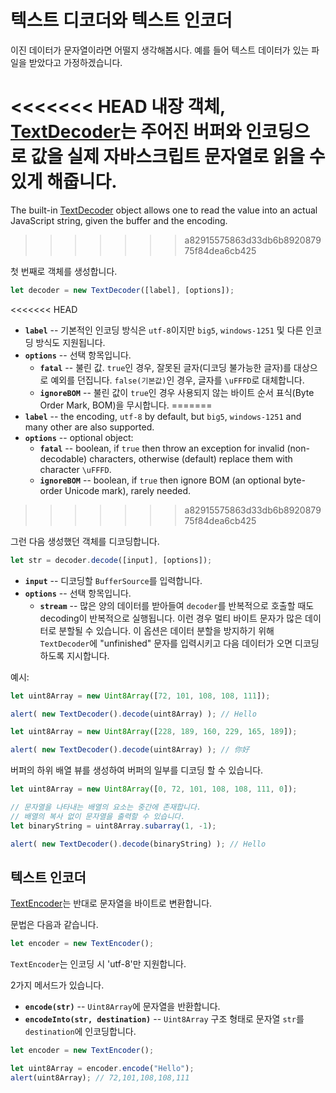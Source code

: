 # 텍스트 디코더와 텍스트 인코더

이진 데이터가 문자열이라면 어떨지 생각해봅시다. 예를 들어 텍스트 데이터가 있는 파일을 받았다고 가정하겠습니다.

<<<<<<< HEAD
내장 객체, [TextDecoder](https://encoding.spec.whatwg.org/#interface-textdecoder)는 주어진 버퍼와 인코딩으로 값을 실제 자바스크립트 문자열로 읽을 수 있게 해줍니다.
=======
The built-in [TextDecoder](https://encoding.spec.whatwg.org/#interface-textdecoder) object allows one to read the value into an actual JavaScript string, given the buffer and the encoding.
>>>>>>> a82915575863d33db6b892087975f84dea6cb425

첫 번째로 객체를 생성합니다.
```js
let decoder = new TextDecoder([label], [options]);
```

<<<<<<< HEAD
- **`label`** -- 기본적인 인코딩 방식은 `utf-8`이지만 `big5`, `windows-1251` 및 다른 인코딩 방식도 지원됩니다.
- **`options`** -- 선택 항목입니다.
  - **`fatal`** -- 불린 값. `true`인 경우, 잘못된 글자(디코딩 불가능한 글자)를 대상으로 예외를 던집니다. `false(기본값)`인 경우, 글자를 `\uFFFD`로 대체합니다.
  - **`ignoreBOM`** -- 불린 값이 `true`인 경우 사용되지 않는 바이트 순서 표식(Byte Order Mark, BOM)을 무시합니다.
=======
- **`label`** -- the encoding, `utf-8` by default, but `big5`, `windows-1251` and many other are also supported.
- **`options`** -- optional object:
  - **`fatal`** -- boolean, if `true` then throw an exception for invalid (non-decodable) characters, otherwise (default) replace them with character `\uFFFD`.
  - **`ignoreBOM`** -- boolean, if `true` then ignore BOM (an optional byte-order Unicode mark), rarely needed.
>>>>>>> a82915575863d33db6b892087975f84dea6cb425

그런 다음 생성했던 객체를 디코딩합니다.

```js
let str = decoder.decode([input], [options]);
```

- **`input`** -- 디코딩할 `BufferSource`를 입력합니다.
- **`options`** -- 선택 항목입니다.
  - **`stream`** -- 많은 양의 데이터를 받아들여 `decoder`를 반복적으로 호출할 때도 decoding이 반복적으로 실행됩니다. 이런 경우 멀티 바이트 문자가 많은 데이터로 분할될 수 있습니다. 이 옵션은 데이터 분할을 방지하기 위해 `TextDecoder`에 "unfinished" 문자를 입력시키고 다음 데이터가 오면 디코딩하도록 지시합니다.

예시:

```js run
let uint8Array = new Uint8Array([72, 101, 108, 108, 111]);

alert( new TextDecoder().decode(uint8Array) ); // Hello
```


```js run
let uint8Array = new Uint8Array([228, 189, 160, 229, 165, 189]);

alert( new TextDecoder().decode(uint8Array) ); // 你好
```

버퍼의 하위 배열 뷰를 생성하여 버퍼의 일부를 디코딩 할 수 있습니다.


```js run
let uint8Array = new Uint8Array([0, 72, 101, 108, 108, 111, 0]);

// 문자열을 나타내는 배열의 요소는 중간에 존재합니다.
// 배열의 복사 없이 문자열을 출력할 수 있습니다.
let binaryString = uint8Array.subarray(1, -1);

alert( new TextDecoder().decode(binaryString) ); // Hello
```

## 텍스트 인코더

[TextEncoder](https://encoding.spec.whatwg.org/#interface-textencoder)는 반대로 문자열을 바이트로 변환합니다.

문법은 다음과 같습니다.

```js
let encoder = new TextEncoder();
```

`TextEncoder`는 인코딩 시 'utf-8'만 지원합니다.

2가지 메서드가 있습니다.
- **`encode(str)`** -- `Uint8Array`에 문자열을 반환합니다.
- **`encodeInto(str, destination)`** -- `Uint8Array` 구조 형태로 문자열 `str`를 `destination`에 인코딩합니다.

```js run
let encoder = new TextEncoder();

let uint8Array = encoder.encode("Hello");
alert(uint8Array); // 72,101,108,108,111
```
